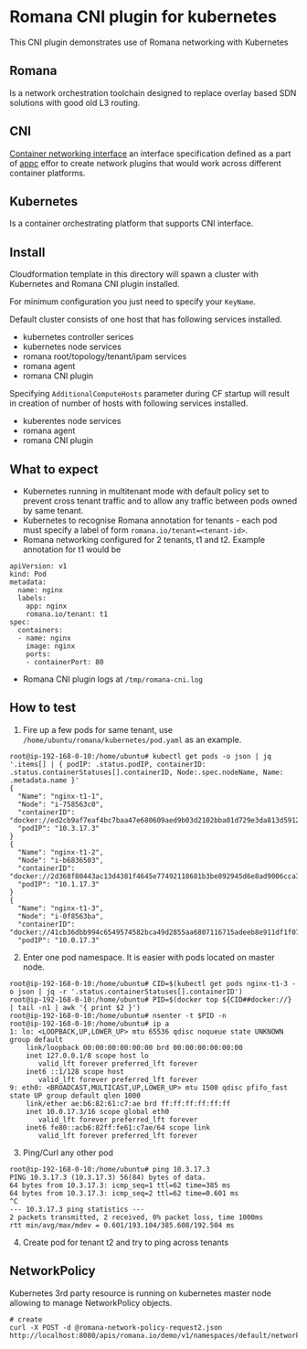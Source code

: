 Romana CNI plugin for kubernetes
================================

This CNI plugin demonstrates use of Romana networking with Kubernetes

Romana
------
Is a network orchestration toolchain designed to replace overlay based SDN solutions with good old L3 routing.

CNI
---
[Container networking interface](https://github.com/appc/cni/blob/master/SPEC.md) an interface specification defined as a part of [appc](https://github.com/appc/spec) effor to create network plugins that would work across different container platforms.

Kubernetes
----------
Is a container orchestrating platform that supports CNI interface.

Install
-------
Cloudformation template in this directory will spawn a cluster with Kubernetes and Romana CNI plugin installed. 

For minimum configuration you just need to specify your `KeyName`. 

Default cluster consists of one host that has following services installed.

* kubernetes controller serices
* kubernetes node services
* romana root/topology/tenant/ipam services
* romana agent
* romana CNI plugin

Specifying `AdditionalComputeHosts` parameter during CF startup will result in creation of number of hosts with following services installed.

* kuberentes node services
* romana agent
* romana CNI plugin

What to expect
--------------
* Kubernetes running in multitenant mode with default policy set to prevent cross tenant traffic and to allow any traffic between pods owned by same tenant.
* Kubernetes to recognise Romana annotation for tenants - each pod must specify a label of form `romana.io/tenant=<tenant-id>`. 
* Romana networking configured for 2 tenants, t1 and t2. Example annotation for t1 would be
```
apiVersion: v1
kind: Pod
metadata:
  name: nginx
  labels:
    app: nginx
    romana.io/tenant: t1
spec:
  containers:
  - name: nginx
    image: nginx
    ports:
    - containerPort: 80
```
* Romana CNI plugin logs at `/tmp/romana-cni.log`

How to test
-----------
1) Fire up a few pods for same tenant, use `/home/ubuntu/romana/kubernetes/pod.yaml` as an example.
```
root@ip-192-168-0-10:/home/ubuntu# kubectl get pods -o json | jq '.items[] | { podIP: .status.podIP, containerID: .status.containerStatuses[].containerID, Node:.spec.nodeName, Name: .metadata.name }'
{
  "Name": "nginx-t1-1",
  "Node": "i-758563c0",
  "containerID": "docker://ed2cb9af7eaf4bc7baa47e680609aed9b03d2102bba01d729e3da813d59123d3",
  "podIP": "10.3.17.3"
}
{
  "Name": "nginx-t1-2",
  "Node": "i-b6836503",
  "containerID": "docker://2d368f80443ac13d4381f4645e77492118681b3be892945d6e8ad9006cca39bf",
  "podIP": "10.1.17.3"
}
{
  "Name": "nginx-t1-3",
  "Node": "i-0f8563ba",
  "containerID": "docker://41cb36dbb994c6549574582bca49d2855aa6807116715adeeb8e911df1f07d78",
  "podIP": "10.0.17.3"
```
2) Enter one pod namespace. It is easier with pods located on master node.
```
root@ip-192-168-0-10:/home/ubuntu# CID=$(kubectl get pods nginx-t1-3 -o json | jq -r '.status.containerStatuses[].containerID')
root@ip-192-168-0-10:/home/ubuntu# PID=$(docker top ${CID##docker://} | tail -n1 | awk '{ print $2 }')
root@ip-192-168-0-10:/home/ubuntu# nsenter -t $PID -n
root@ip-192-168-0-10:/home/ubuntu# ip a
1: lo: <LOOPBACK,UP,LOWER_UP> mtu 65536 qdisc noqueue state UNKNOWN group default 
    link/loopback 00:00:00:00:00:00 brd 00:00:00:00:00:00
    inet 127.0.0.1/8 scope host lo
       valid_lft forever preferred_lft forever
    inet6 ::1/128 scope host 
       valid_lft forever preferred_lft forever
9: eth0: <BROADCAST,MULTICAST,UP,LOWER_UP> mtu 1500 qdisc pfifo_fast state UP group default qlen 1000
    link/ether ae:b6:82:61:c7:ae brd ff:ff:ff:ff:ff:ff
    inet 10.0.17.3/16 scope global eth0
       valid_lft forever preferred_lft forever
    inet6 fe80::acb6:82ff:fe61:c7ae/64 scope link 
       valid_lft forever preferred_lft forever
```
3) Ping/Curl any other pod
```
root@ip-192-168-0-10:/home/ubuntu# ping 10.3.17.3
PING 10.3.17.3 (10.3.17.3) 56(84) bytes of data.
64 bytes from 10.3.17.3: icmp_seq=1 ttl=62 time=385 ms
64 bytes from 10.3.17.3: icmp_seq=2 ttl=62 time=0.601 ms
^C
--- 10.3.17.3 ping statistics ---
2 packets transmitted, 2 received, 0% packet loss, time 1000ms
rtt min/avg/max/mdev = 0.601/193.104/385.608/192.504 ms
```
4) Create pod for tenant t2 and try to ping across tenants

NetworkPolicy
-------------

Kubernetes 3rd party resource is running on kubernetes master node allowing to manage
NetworkPolicy objects.

```
# create
curl -X POST -d @romana-network-policy-request2.json http://localhost:8080/apis/romana.io/demo/v1/namespaces/default/networkpolicys/
```
